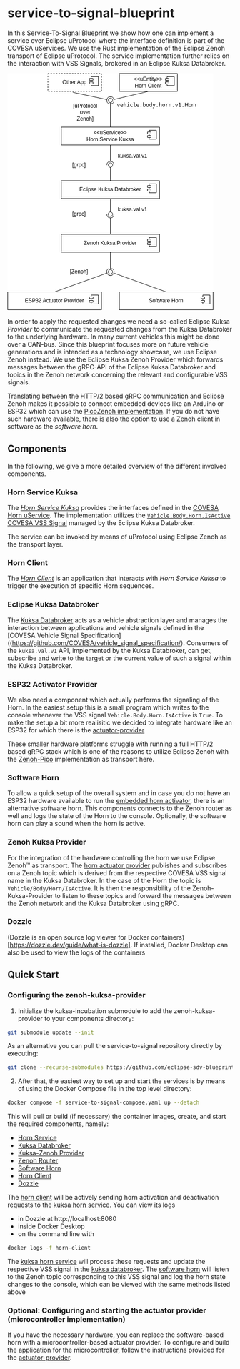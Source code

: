 # service-to-signal-blueprint

In this Service-To-Signal Blueprint we show how one can implement a service over Eclipse uProtocol where the interface definition is part of the COVESA uServices. We use the Rust implementation of the Eclipse Zenoh transport of Eclipse uProtocol. The service implementation further relies on the interaction with VSS Signals, brokered in an Eclipse Kuksa Databroker.

![Overview of Service to Signal Blueprint](./img/overview.drawio.png)

In order to apply the requested changes we need a so-called Eclipse Kuksa _Provider_ to communicate the requested changes from the Kuksa Databroker to the underlying hardware.
In many current vehicles this might be done over a CAN-bus.
Since this blueprint focuses more on future vehicle generations and is intended as a technology showcase, we use Eclipse Zenoh instead.
We use the Eclipse Kuksa Zenoh Provider which forwards messages between the gRPC-API of the Eclipse Kuksa Databroker and topics in the Zenoh network concerning the relevant and configurable VSS signals.

Translating between the HTTP/2 based gRPC communication and Eclipse Zenoh makes it possible to connect embedded devices like an Arduino or ESP32 which can use the [PicoZenoh implementation](https://github.com/eclipse-zenoh/zenoh-pico).
If you do not have such hardware available, there is also the option to use a Zenoh client in software as the _software horn_.

## Components

In the following, we give a more detailed overview of the different involved components.

### Horn Service Kuksa

The [_Horn Service Kuksa_](./components/horn-service-kuksa/README.md) provides the interfaces defined in the [COVESA Horn uService](https://github.com/COVESA/uservices/blob/main/src/main/proto/vehicle/body/horn/v1/horn_service.proto).
The implementation utilizes the [`Vehicle.Body.Horn.IsActive` COVESA VSS Signal](https://github.com/COVESA/vehicle_signal_specification/blob/6024c4b29065b37c074649a1a65396b9d4de9b55/spec/Body/Body.vspec#L65) managed by the Eclipse Kuksa Databroker.

The service can be invoked by means of uProtocol using Eclipse Zenoh as the transport layer.

### Horn Client

The [_Horn Client_](./components/horn-client/README.md) is an application that interacts with _Horn Service Kuksa_ to trigger the execution of specific Horn sequences.

### Eclipse Kuksa Databroker

The [Kuksa Databroker](https://github.com/eclipse-kuksa/kuksa-databroker) acts as a vehicle abstraction layer and manages the interaction between applications and vehicle signals defined in the [COVESA Vehicle Signal Specification]((https://github.com/COVESA/vehicle_signal_specification/).
Consumers of the `kuksa.val.v1` API, implemented by the Kuksa Databroker, can get, subscribe and write to the target or the current value of such a signal within the Kuksa Databroker.

### ESP32 Activator Provider

We also need a component which actually performs the signaling of the Horn. In the easiest setup this is a small program which writes to the console whenever the VSS signal `Vehicle.Body.Horn.IsActive` is `True`. To make the setup a bit more realisitic we decided to integrate hardware like an ESP32 for which there is the [actuator-provider](./components/actuator-provider/)

These smaller hardware platforms struggle with running a full HTTP/2 based gRPC stack which is one of the reasons to utilize Eclipse Zenoh with the [Zenoh-Pico](https://github.com/eclipse-zenoh/zenoh-pico) implementation as transport here.

### Software Horn

To allow a quick setup of the overall system and in case you do not have an ESP32 hardware available to run the [embedded horn activator](#embedded-horn-activator), there is an alternative software horn. This components connects to the Zenoh router as well and logs the state of the Horn to the console. Optionally, the software horn can play a sound when the horn is active.

### Zenoh Kuksa Provider

For the integration of the hardware controlling the horn we use Eclipse Zenoh&trade; as transport.
The [horn actuator provider](#embedded-horn-activator) publishes and subscribes on a Zenoh topic which is derived from the respective COVESA VSS signal name in the Kuksa Databroker.
In the case of the Horn the topic is `Vehicle/Body/Horn/IsActive`.
It is then the responsibility of the Zenoh-Kuksa-Provider to listen to these topics and forward the messages between the Zenoh network and the Kuksa Databroker using gRPC.

### Dozzle

(Dozzle is an open source log viewer for Docker containers)[https://dozzle.dev/guide/what-is-dozzle]. If installed, Docker Desktop can also be used to view the logs of the containers

## Quick Start

### Configuring the zenoh-kuksa-provider

1. Initialize the kuksa-incubation submodule to add the zenoh-kuksa-provider to your components directory:

```bash
git submodule update --init
```

As an alternative you can pull the service-to-signal repository directly by executing:

```bash
git clone --recurse-submodules https://github.com/eclipse-sdv-blueprints/service-to-signal.git
```

2. After that, the easiest way to set up and start the services is by means of using the Docker Compose file in the top level directory:

```bash
docker compose -f service-to-signal-compose.yaml up --detach
```

This will pull or build (if necessary) the container images, create, and start the required components, namely:

* [Horn Service](#horn-service-implementation)
* [Kuksa Databroker](#kuksa-databroker)
* [Kuksa-Zenoh Provider](#kuksa-zenoh-provider)
* [Zenoh Router](#zenoh-router)
* [Software Horn](#software-horn)
* [Horn Client](#horn-client)
* [Dozzle](#dozzle)

The [horn client](#horn-client) will be actively sending horn activation and deactivation requests to the [kuksa horn service](#horn-service-kuksa). You can view its logs

- in Dozzle at http://localhost:8080
- inside Docker Desktop
- on the command line with

```bash
docker logs -f horn-client
```

The [kuksa horn service](#horn-service-kuksa) will process these requests and update the respective VSS signal in the [kuksa databroker](#kuksa-databroker). The [software horn](#software-horn) will listen to the Zenoh topic corresponding to this VSS signal and log the horn state changes to the console, which can be viewed with the same methods listed above

### Optional: Configuring and starting the actuator provider (microcontroller implementation)

If you have the necessary hardware, you can replace the software-based horn with a
microcontroller-based actuator provider. To configure and build the application for
the microcontroller, follow the instructions provided for the
[actuator-provider](./components/actuator-provider/README.md).

